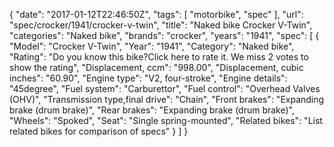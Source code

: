 {
    "date": "2017-01-12T22:46:50Z",
    "tags": [
        "motorbike",
        "spec"
    ],
    "url": "spec\/crocker\/1941\/crocker-v-twin",
    "title": "Naked bike Crocker V-Twin",
    "categories": "Naked bike",
    "brands": "crocker",
    "years": "1941",
    "spec": [
        {
            "Model": "Crocker V-Twin",
            "Year": "1941",
            "Category": "Naked bike",
            "Rating": "Do you know this bike?Click here to rate it. We miss 2 votes to show the rating",
            "Displacement, ccm": "998.00",
            "Displacement, cubic inches": "60.90",
            "Engine type": "V2, four-stroke",
            "Engine details": "45degree",
            "Fuel system": "Carburettor",
            "Fuel control": "Overhead Valves (OHV)",
            "Transmission type,final drive": "Chain",
            "Front brakes": "Expanding brake (drum brake)",
            "Rear brakes": "Expanding brake (drum brake)",
            "Wheels": "Spoked",
            "Seat": "Single spring-mounted",
            "Related bikes": "List related bikes for comparison of specs"
        }
    ]
}